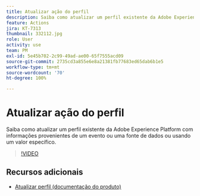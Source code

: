 ```yaml
---
title: Atualizar ação do perfil
description: Saiba como atualizar um perfil existente da Adobe Experience Platform com informações provenientes de um evento ou uma fonte de dados ou usando um valor específico.
feature: Actions
jira: KT-7313
thumbnail: 332112.jpg
role: User
activity: use
team: PM
exl-id: 5e45b702-2c99-49ad-ae00-65f7555acd09
source-git-commit: 2735cd3a855e6e8a21381fb77683ed65dab6b1e5
workflow-type: tm+mt
source-wordcount: '70'
ht-degree: 100%

---
```


# Atualizar ação do perfil

Saiba como atualizar um perfil existente da Adobe Experience Platform com informações provenientes de um evento ou uma fonte de dados ou usando um valor específico.

>[!VIDEO](https://video.tv.adobe.com/v/332112?quality=12&learn=on)

## Recursos adicionais

* [Atualizar perfil (documentação do produto)](https://experienceleague.adobe.com/docs/journeys/using/building-journeys/about-journey-building/action-activities/update-profiles.html?lang=pt-BR#important-notes)
